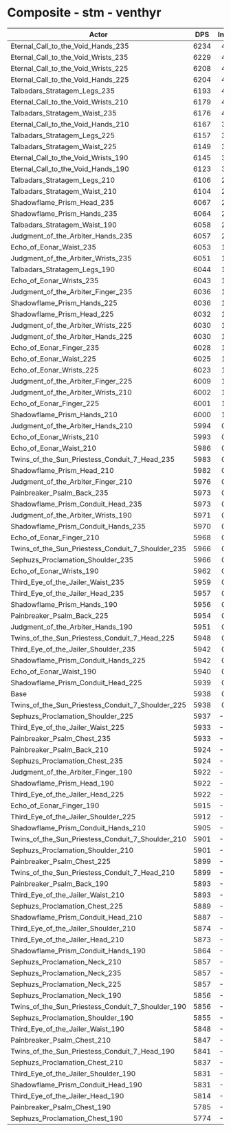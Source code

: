 # Composite - stm - venthyr
| Actor | DPS | Increase |
|---|:---:|:---:|
|Eternal_Call_to_the_Void_Hands_235|6234|4.98%|
|Eternal_Call_to_the_Void_Wrists_235|6229|4.90%|
|Eternal_Call_to_the_Void_Wrists_225|6208|4.54%|
|Eternal_Call_to_the_Void_Hands_225|6204|4.48%|
|Talbadars_Stratagem_Legs_235|6193|4.29%|
|Eternal_Call_to_the_Void_Wrists_210|6179|4.05%|
|Talbadars_Stratagem_Waist_235|6176|4.00%|
|Eternal_Call_to_the_Void_Hands_210|6167|3.85%|
|Talbadars_Stratagem_Legs_225|6157|3.68%|
|Talbadars_Stratagem_Waist_225|6149|3.55%|
|Eternal_Call_to_the_Void_Wrists_190|6145|3.48%|
|Eternal_Call_to_the_Void_Hands_190|6123|3.11%|
|Talbadars_Stratagem_Legs_210|6106|2.82%|
|Talbadars_Stratagem_Waist_210|6104|2.79%|
|Shadowflame_Prism_Head_235|6067|2.16%|
|Shadowflame_Prism_Hands_235|6064|2.12%|
|Talbadars_Stratagem_Waist_190|6058|2.01%|
|Judgment_of_the_Arbiter_Hands_235|6057|2.01%|
|Echo_of_Eonar_Waist_235|6053|1.93%|
|Judgment_of_the_Arbiter_Wrists_235|6051|1.90%|
|Talbadars_Stratagem_Legs_190|6044|1.79%|
|Echo_of_Eonar_Wrists_235|6043|1.77%|
|Judgment_of_the_Arbiter_Finger_235|6036|1.65%|
|Shadowflame_Prism_Hands_225|6036|1.64%|
|Shadowflame_Prism_Head_225|6032|1.58%|
|Judgment_of_the_Arbiter_Wrists_225|6030|1.54%|
|Judgment_of_the_Arbiter_Hands_225|6030|1.54%|
|Echo_of_Eonar_Finger_235|6028|1.51%|
|Echo_of_Eonar_Waist_225|6025|1.47%|
|Echo_of_Eonar_Wrists_225|6023|1.42%|
|Judgment_of_the_Arbiter_Finger_225|6009|1.20%|
|Judgment_of_the_Arbiter_Wrists_210|6002|1.07%|
|Echo_of_Eonar_Finger_225|6001|1.06%|
|Shadowflame_Prism_Hands_210|6000|1.04%|
|Judgment_of_the_Arbiter_Hands_210|5994|0.94%|
|Echo_of_Eonar_Wrists_210|5993|0.93%|
|Echo_of_Eonar_Waist_210|5986|0.80%|
|Twins_of_the_Sun_Priestess_Conduit_7_Head_235|5983|0.76%|
|Shadowflame_Prism_Head_210|5982|0.73%|
|Judgment_of_the_Arbiter_Finger_210|5976|0.63%|
|Painbreaker_Psalm_Back_235|5973|0.59%|
|Shadowflame_Prism_Conduit_Head_235|5973|0.59%|
|Judgment_of_the_Arbiter_Wrists_190|5971|0.54%|
|Shadowflame_Prism_Conduit_Hands_235|5970|0.53%|
|Echo_of_Eonar_Finger_210|5968|0.50%|
|Twins_of_the_Sun_Priestess_Conduit_7_Shoulder_235|5966|0.47%|
|Sephuzs_Proclamation_Shoulder_235|5966|0.47%|
|Echo_of_Eonar_Wrists_190|5962|0.39%|
|Third_Eye_of_the_Jailer_Waist_235|5959|0.34%|
|Third_Eye_of_the_Jailer_Head_235|5957|0.32%|
|Shadowflame_Prism_Hands_190|5956|0.30%|
|Painbreaker_Psalm_Back_225|5954|0.26%|
|Judgment_of_the_Arbiter_Hands_190|5951|0.21%|
|Twins_of_the_Sun_Priestess_Conduit_7_Head_225|5948|0.17%|
|Third_Eye_of_the_Jailer_Shoulder_235|5942|0.06%|
|Shadowflame_Prism_Conduit_Hands_225|5942|0.05%|
|Echo_of_Eonar_Waist_190|5940|0.03%|
|Shadowflame_Prism_Conduit_Head_225|5939|0.01%|
|Base|5938|0.00%|
|Twins_of_the_Sun_Priestess_Conduit_7_Shoulder_225|5938|0.00%|
|Sephuzs_Proclamation_Shoulder_225|5937|-0.03%|
|Third_Eye_of_the_Jailer_Waist_225|5933|-0.09%|
|Painbreaker_Psalm_Chest_235|5933|-0.10%|
|Painbreaker_Psalm_Back_210|5924|-0.24%|
|Sephuzs_Proclamation_Chest_235|5924|-0.25%|
|Judgment_of_the_Arbiter_Finger_190|5922|-0.28%|
|Shadowflame_Prism_Head_190|5922|-0.28%|
|Third_Eye_of_the_Jailer_Head_225|5922|-0.28%|
|Echo_of_Eonar_Finger_190|5915|-0.38%|
|Third_Eye_of_the_Jailer_Shoulder_225|5912|-0.43%|
|Shadowflame_Prism_Conduit_Hands_210|5905|-0.55%|
|Twins_of_the_Sun_Priestess_Conduit_7_Shoulder_210|5901|-0.63%|
|Sephuzs_Proclamation_Shoulder_210|5901|-0.63%|
|Painbreaker_Psalm_Chest_225|5899|-0.66%|
|Twins_of_the_Sun_Priestess_Conduit_7_Head_210|5899|-0.67%|
|Painbreaker_Psalm_Back_190|5893|-0.77%|
|Third_Eye_of_the_Jailer_Waist_210|5893|-0.77%|
|Sephuzs_Proclamation_Chest_225|5889|-0.83%|
|Shadowflame_Prism_Conduit_Head_210|5887|-0.86%|
|Third_Eye_of_the_Jailer_Shoulder_210|5874|-1.08%|
|Third_Eye_of_the_Jailer_Head_210|5873|-1.10%|
|Shadowflame_Prism_Conduit_Hands_190|5864|-1.25%|
|Sephuzs_Proclamation_Neck_210|5857|-1.37%|
|Sephuzs_Proclamation_Neck_235|5857|-1.37%|
|Sephuzs_Proclamation_Neck_225|5857|-1.37%|
|Sephuzs_Proclamation_Neck_190|5856|-1.39%|
|Twins_of_the_Sun_Priestess_Conduit_7_Shoulder_190|5856|-1.39%|
|Sephuzs_Proclamation_Shoulder_190|5855|-1.40%|
|Third_Eye_of_the_Jailer_Waist_190|5848|-1.52%|
|Painbreaker_Psalm_Chest_210|5847|-1.54%|
|Twins_of_the_Sun_Priestess_Conduit_7_Head_190|5841|-1.64%|
|Sephuzs_Proclamation_Chest_210|5837|-1.71%|
|Third_Eye_of_the_Jailer_Shoulder_190|5831|-1.81%|
|Shadowflame_Prism_Conduit_Head_190|5831|-1.81%|
|Third_Eye_of_the_Jailer_Head_190|5814|-2.09%|
|Painbreaker_Psalm_Chest_190|5785|-2.58%|
|Sephuzs_Proclamation_Chest_190|5774|-2.77%|
